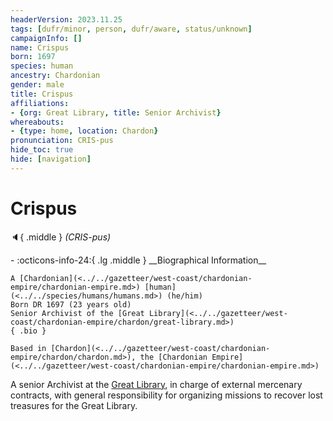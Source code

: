 ```yaml
---
headerVersion: 2023.11.25
tags: [dufr/minor, person, dufr/aware, status/unknown]
campaignInfo: []
name: Crispus
born: 1697
species: human
ancestry: Chardonian
gender: male
title: Crispus
affiliations:
- {org: Great Library, title: Senior Archivist}
whereabouts:
- {type: home, location: Chardon}
pronunciation: CRIS-pus
hide_toc: true
hide: [navigation]
---
```

# Crispus
:speaker:{ .middle } *(CRIS-pus)*  
<div class="grid cards ext-narrow-margin ext-one-column" markdown>
- :octicons-info-24:{ .lg .middle } __Biographical Information__

    A [Chardonian](<../../gazetteer/west-coast/chardonian-empire/chardonian-empire.md>) [human](<../../species/humans/humans.md>) (he/him)  
    Born DR 1697 (23 years old)  
    Senior Archivist of the [Great Library](<../../gazetteer/west-coast/chardonian-empire/chardon/great-library.md>)  
    { .bio }

    Based in [Chardon](<../../gazetteer/west-coast/chardonian-empire/chardon/chardon.md>), the [Chardonian Empire](<../../gazetteer/west-coast/chardonian-empire/chardonian-empire.md>)
</div>


A senior Archivist at the [Great Library](<../../gazetteer/west-coast/chardonian-empire/chardon/great-library.md>), in charge of external mercenary contracts, with general responsibility for organizing missions to recover lost treasures for the Great Library. 

